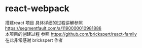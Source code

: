 # react-webpack
搭建react 项目
具体详细的过程讲解参照 https://segmentfault.com/a/1190000010981888</br>
本项目的创建过程 参照 https://github.com/brickspert/react-family </br>
在此非常感谢 brickspert 作者 
